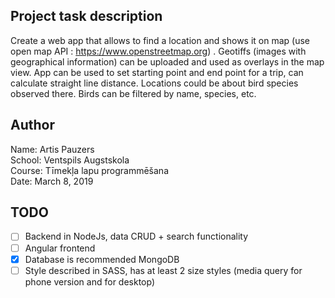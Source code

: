 ## Project task description
Create a web app that allows to find a location and shows it on map (use open map API : https://www.openstreetmap.org) . Geotiffs (images with geographical information) can be uploaded and used as overlays in the map view. App can be used to set starting point and end point for a trip, can calculate straight line distance. Locations could be about bird species observed there. Birds can be filtered by name, species, etc.<br>
## Author
Name: Artis Pauzers <br>
School: Ventspils Augstskola <br>
Course: Tīmekļa lapu programmēšana <br>
Date: March 8, 2019 <br>
## TODO
- [ ] Backend in NodeJs, data CRUD + search functionality
- [ ] Angular frontend
- [x] Database is recommended MongoDB
- [ ] Style described in SASS, has at least 2 size styles (media query for phone version and for desktop)
